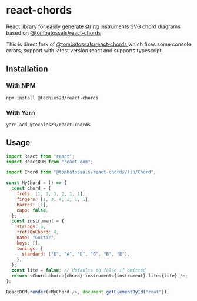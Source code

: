 # react-chords

React library for easily generate string instruments SVG chord diagrams based on [@tombatossals/react-chords
](http://github.com/tombatossals/chords-db)

This is direct fork of [@tombatossals/react-chords
](https://github.com/tombatossals/react-chords) which fixes some console errors, support with latest version react and supports typescript.

## Installation

### With NPM

```
npm install @techies23/react-chords
```

### With Yarn

```
yarn add @techies23/react-chords
```

## Usage

```js
import React from "react";
import ReactDOM from "react-dom";

import Chord from "@tombatossals/react-chords/lib/Chord";

const MyChord = () => {
  const chord = {
    frets: [1, 3, 3, 2, 1, 1],
    fingers: [1, 3, 4, 2, 1, 1],
    barres: [1],
    capo: false,
  };
  const instrument = {
    strings: 6,
    fretsOnChord: 4,
    name: "Guitar",
    keys: [],
    tunings: {
      standard: ["E", "A", "D", "G", "B", "E"],
    },
  };
  const lite = false; // defaults to false if omitted
  return <Chord chord={chord} instrument={instrument} lite={lite} />;
};

ReactDOM.render(<MyChord />, document.getElementById("root"));
```
